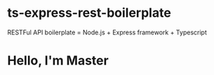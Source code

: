 # ts-express-rest-boilerplate

RESTFul API boilerplate = Node.js + Express framework + Typescript
 
# Hello, I'm Master